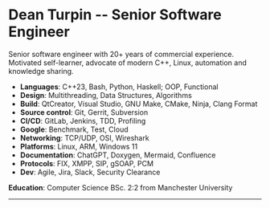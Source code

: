 # Dean Turpin -- Senior Software Engineer

Senior software engineer with 20+ years of commercial experience. Motivated self-learner, advocate of modern C++, Linux, automation and knowledge sharing.

- __Languages__: C++23, Bash, Python, Haskell; OOP, Functional
- __Design__: Multithreading, Data Structures, Algorithms
- __Build__: QtCreator, Visual Studio, GNU Make, CMake, Ninja, Clang Format
- __Source control__: Git, Gerrit, Subversion
- __CI/CD__: GitLab, Jenkins, TDD, Profiling
- __Google__: Benchmark, Test, Cloud
- __Networking__: TCP/UDP, OSI, Wireshark
- __Platforms__: Linux, ARM, Windows 11
- __Documentation__: ChatGPT, Doxygen, Mermaid, Confluence
- __Protocols__: FIX, XMPP, SIP, gSOAP, PCM
- __Dev__: Agile, Jira, Slack, Security Clearance

__Education__: Computer Science BSc. 2:2 from Manchester University

___

